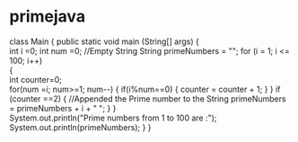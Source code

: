 # primejava
class Main
{
   public static void main (String[] args)
      {		
             int i =0;
                    int num =0;
                           //Empty String
                                  String  primeNumbers = "";
       for (i = 1; i <= 100; i++)         
              { 		  	  
                        int counter=0; 	  
                                  for(num =i; num>=1; num--)
                                  	  {
                                  	               if(i%num==0)
                                  	               	     {
                                  	               	      		counter = counter + 1;
                                  	               	      			     }
                                  	               	      			     	  }
                                  	               	      			     	  	  if (counter ==2)
                                  	               	      			     	  	  	  {
                                  	               	      			     	  	  	  	     //Appended the Prime number to the String
                                  	               	      			     	  	  	  	     	     primeNumbers = primeNumbers + i + " ";
                                  	               	      			     	  	  	  	     	     	  }	
                                  	               	      			     	  	  	  	     	     	         }	
                                  	               	      			     	  	  	  	     	     	                System.out.println("Prime numbers from 1 to 100 are :");
                                  	               	      			     	  	  	  	     	     	                       System.out.println(primeNumbers);
                                  	               	      			     	  	  	  	     	     	                          }
                                  	               	      			     	  	  	  	     	     	                          }
